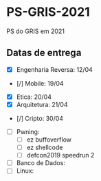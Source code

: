 # PS-GRIS-2021
PS do GRIS em 2021

## Datas de entrega

- [X] Engenharia Reversa: 12/04
- [/] Mobile: 19/04
- [X] Etica: 20/04
- [X] Arquitetura: 21/04
- [/] Cripto: 30/04
- [ ] Pwning:
    - [ ] ez buffoverflow
    - [ ] ez shellcode
    - [ ] defcon2019 speedrun 2
- [ ] Banco de Dados:
- [ ] Linux:
